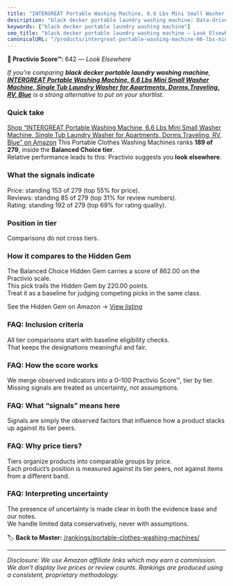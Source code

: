 ```yaml
---
title: "INTERGREAT Portable Washing Machine, 6.6 Lbs Mini Small Washer Machine, Single Tub Laundry Washer for Apartments, Dorms,Traveling, RV, Blue"
description: "black decker portable laundry washing machine: Data-driven ranking using the Practivio Score™. Positioned by quality, value, demand, findability, momentum."
keywords: ["black decker portable laundry washing machine"]
seo_title: "black decker portable laundry washing machine — Look Elsewhere (2025)"
canonicalURL: "/products/intergreat-portable-washing-machine-66-lbs-mini-small-washer-machine-single-tub-laundry-washer-for-apartments-dormstraveling-rv-blue-B0CB3RSRZM/"
---
```


**🚫 Practivio Score™:** 642 — _Look Elsewhere_


*If you're comparing **black decker portable laundry washing machine**, **[INTERGREAT Portable Washing Machine, 6.6 Lbs Mini Small Washer Machine, Single Tub Laundry Washer for Apartments, Dorms,Traveling, RV, Blue](https://www.amazon.com/dp/B0CB3RSRZM?tag=practivio-20)** is a strong alternative to put on your shortlist.*
### Quick take
[Shop “INTERGREAT Portable Washing Machine, 6.6 Lbs Mini Small Washer Machine, Single Tub Laundry Washer for Apartments, Dorms,Traveling, RV, Blue” on Amazon](https://www.amazon.com/dp/B0CB3RSRZM?tag=practivio-20)
This Portable Clothes Washing Machines ranks **189 of 279**, inside the **Balanced Choice tier**.  
Relative performance leads to this: Practivio suggests you **look elsewhere**.

### What the signals indicate
Price: standing 153 of 279 (top 55% for price).  
Reviews: standing 85 of 279 (top 31% for review numbers).  
Rating: standing 192 of 279 (top 69% for rating quality).  

### Position in tier
Comparisons do not cross tiers.

### How it compares to the Hidden Gem
The Balanced Choice Hidden Gem carries a score of 862.00 on the Practivio scale.  
This pick trails the Hidden Gem by 220.00 points.  
Treat it as a baseline for judging competing picks in the same class.  

See the Hidden Gem on Amazon → [View listing](https://www.amazon.com/dp/B07B94ZR74?tag=practivio-20)

### FAQ: Inclusion criteria
All tier comparisons start with baseline eligibility checks.  
That keeps the designations meaningful and fair.

### FAQ: How the score works
We merge observed indicators into a 0–100 Practivio Score™, tier by tier.  
Missing signals are treated as uncertainty, not assumptions.

### FAQ: What “signals” means here
Signals are simply the observed factors that influence how a product stacks up against its tier peers.

### FAQ: Why price tiers?
Tiers organize products into comparable groups by price.  
Each product’s position is measured against its tier peers, not against items from a different band.

### FAQ: Interpreting uncertainty
The presence of uncertainty is made clear in both the evidence base and our notes.  
We handle limited data conservatively, never with assumptions.


🏷️ **Back to Master:** [/rankings/portable-clothes-washing-machines/](/rankings/portable-clothes-washing-machines/)

---
_Disclosure: We use Amazon affiliate links which may earn a commission. We don’t display live prices or review counts. Rankings are produced using a consistent, proprietary methodology._
